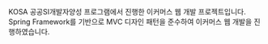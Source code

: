 KOSA 공공SI개발자양성 프로그램에서 진행한 이커머스 웹 개발 프로젝트입니다.
Spring Framework를 기반으로 MVC 디자인 패턴을 준수하여 이커머스 웹 개발을 진행하였습니다.
